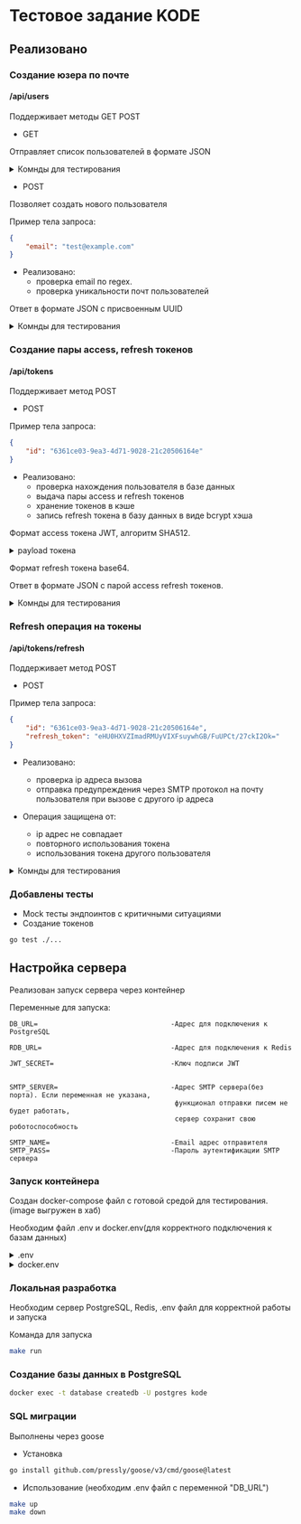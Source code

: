 # Тестовое задание KODE

## Реализовано

### Создание юзера по почте

#### /api/users

Поддерживает методы GET POST

- GET 

Отправляет список пользователей в формате JSON

<details>
  <summary>Комнды для тестирования</summary>

```bash
curl http://localhost:9000/api/users
```

</details>

- POST 

Позволяет создать нового пользователя

Пример тела запроса:

```json
{
    "email": "test@example.com"
}
```

- Реализовано:
  - проверка email по regex. 
  - проверка уникальности почт пользователей

Ответ в формате JSON с присвоенным UUID

<details>
  <summary>Комнды для тестирования</summary>

```bash
curl -d '{"email":"test@gmail.com"}' http://localhost:9000/api/users
curl -d '{"email":"1"}' http://localhost:9000/api/users
curl -d '{}' http://localhost:9000/api/users
```

</details>

### Создание пары access, refresh токенов

#### /api/tokens

Поддерживает метод POST

- POST

Пример тела запроса: 

```json
{
    "id": "6361ce03-9ea3-4d71-9028-21c20506164e"
}
```

- Реализовано:
  - проверка нахождения пользователя в базе данных
  - выдача пары access и refresh токенов
  - хранение токенов в кэше
  - запись refresh токена в базу данных в виде bcrypt хэша

Формат access токена JWT, алгоритм SHA512.
<details>
  <summary>payload токена</summary>
  
  ```
{
  "iss": "127.0.0.1",                               - ip адрес вызова
  "sub": "6361ce03-9ea3-4d71-9028-21c20506164e",    - uuid пользователя
  "exp": 1724676917,                                - время недействительности токена(15 минут после создания)
  "iat": 1724676017                                 - время выдачи токена
}
```
  
</details>

Формат refresh токена base64.

Ответ в формате JSON с парой access refresh токенов.

<details>
  <summary>Комнды для тестирования</summary>
  
```bash
curl -d '{"id":"6361ce03-9ea3-4d71-9028-21c20506164e"}' http://localhost:9000/api/tokens
curl -d '{"id":""}' http://localhost:9000/api/tokens
curl -d '{}' http://localhost:9000/api/tokens
```
  
</details>


### Refresh операция на токены

#### /api/tokens/refresh

Поддерживает метод POST

- POST

Пример тела запроса: 

```json
{
    "id": "6361ce03-9ea3-4d71-9028-21c20506164e",
    "refresh_token": "eHU0HXVZImadRMUyVIXFsuywhGB/FuUPCt/27ckI2Ok="
}
```

- Реализовано:
  - проверка ip адреса вызова
  - отправка предупреждения через SMTP протокол
    на почту пользователя при вызове с другого ip адреса

- Операция защищена от:
  - ip адрес не совпадает
  - повторного использования токена
  - использования токена другого пользователя

    
<details>
  <summary>Комнды для тестирования</summary>
  
```bash
curl -d '{"id":"6361ce03-9ea3-4d71-9028-21c20506164e", "refresh_token":"eHU0HXVZImadRMUyVIXFsuywhGB/FuUPCt/27ckI2Ok="}' http://localhost:9000/api/tokens/refresh
curl -d '{"id":"6361ce03-9ea3-4d71-9028-21c20506164e", "refresh_token":""}' http://localhost:9000/api/tokens/refresh
curl -d '{}' http://localhost:9000/api/tokens/refresh
```
  
</details>

### Добавлены тесты

- Mock тесты эндпоинтов с критичными ситуациями
- Создание токенов

```bash
go test ./...
```

## Настройка сервера

Реализован запуск сервера через контейнер

Переменные для запуска:

```
DB_URL=                                 -Адрес для подключения к PostgreSQL

RDB_URL=                                -Адрес для подключения к Redis

JWT_SECRET=                             -Ключ подписи JWT


SMTP_SERVER=                            -Адрес SMTP сервера(без порта). Если переменная не указана, 
                                         функционал отправки писем не будет работать,
                                         сервер сохранит свою роботоспособность

SMTP_NAME=                              -Email адрес отправителя
SMTP_PASS=                              -Пароль аутентификации SMTP сервера

```



### Запуск контейнера

Создан docker-compose файл с готовой средой для тестирования. (image выгружен в хаб)

Необходим файл .env и docker.env(для корректного подключения к базам данных)
<details>
  <summary>.env</summary>
  
```
DB_URL= postgres://postgres:test@localhost:5432/kode?sslmode=disable
RDB_URL= redis://:pass@localhost:6379/0
JWT_SECRET= RHTjGzsHH+J8uQvfgNi1N48cn8ZL6NQJXRgJZVlNWj8FlsyPkOMXgCuPdu3nx3aoMmc8VXay7iJnk4/e2mAIXA==

SMTP_SERVER="smtp.yandex.ru"

SMTP_NAME=
SMTP_PASS=
```
  
</details>
<details>
  <summary>docker.env</summary>
  
```
DB_URL= postgres://postgres:test@database:5432/kode?sslmode=disable
RDB_URL= redis://:pass@cache:6379/0
```
  
</details>

### Локальная разработка

Необходим сервер PostgreSQL, Redis, .env файл для корректной работы и запуска

Команда для запуска
```bash
make run
```

### Создание базы данных в PostgreSQL

```bash
docker exec -t database createdb -U postgres kode
```

### SQL миграции

Выполнены через goose

- Установка
```bash
go install github.com/pressly/goose/v3/cmd/goose@latest
```

- Использование (необходим .env файл с переменной "DB_URL")
```bash
make up
make down
```
